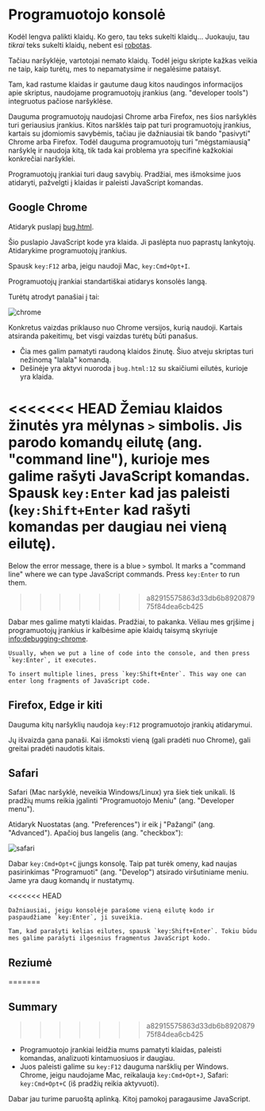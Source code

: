 # Programuotojo konsolė

Kodėl lengva palikti klaidų. Ko gero, tau teks sukelti klaidų... Juokauju, tau *tikrai* teks sukelti klaidų, nebent esi [robotas](https://en.wikipedia.org/wiki/Bender_(Futurama)).

Tačiau naršyklėje, vartotojai nemato klaidų. Todėl jeigu skripte kažkas veikia ne taip, kaip turėtų, mes to nepamatysime ir negalėsime pataisyt.

Tam, kad rastume klaidas ir gautume daug kitos naudingos informacijos apie skriptus, naudojame programuotojų įrankius (ang. "developer tools") integruotus pačiose naršyklėse.

Dauguma programuotojų naudojasi Chrome arba Firefox, nes šios naršyklės turi geriausius įrankius. Kitos naršklės taip pat turi programuotojų įrankius, kartais su įdomiomis savybėmis, tačiau jie dažniausiai tik bando "pasivyti" Chrome arba Firefox. Todėl dauguma programuotojų turi "mėgstamiausią" naršyklę ir naudoja kitą, tik tada kai problema yra specifinė kažkokiai konkrečiai naršyklei.

Programuotojų įrankiai turi daug savybių. Pradžiai, mes išmoksime juos atidaryti, pažvelgti į klaidas ir paleisti JavaScript komandas.

## Google Chrome

Atidaryk puslapį [bug.html](bug.html).

Šio puslapio JavaScript kode yra klaida. Ji paslėpta nuo paprastų lankytojų. Atidarykime programuotojų įrankius.

Spausk `key:F12` arba, jeigu naudoji Mac, `key:Cmd+Opt+I`.

Programuotojų įrankiai standartiškai atidarys konsolės langą.

Turėtų atrodyt panašiai į tai:

![chrome](chrome.png)

Konkretus vaizdas priklauso nuo Chrome versijos, kurią naudoji. Kartais atsiranda pakeitimų, bet visgi vaizdas turėtų būti panašus.

- Čia mes galim pamatyti raudoną klaidos žinutę. Šiuo atveju skriptas turi nežinomą "lalala" komandą.
- Dešinėje yra aktyvi nuoroda į `bug.html:12` su skaičiumi eilutės, kurioje yra klaida.

<<<<<<< HEAD
Žemiau klaidos žinutės yra mėlynas `>` simbolis. Jis parodo komandų eilutę (ang. "command line"), kurioje mes galime rašyti JavaScript komandas. Spausk `key:Enter` kad jas paleisti (`key:Shift+Enter` kad rašyti komandas per daugiau nei vieną eilutę).
=======
Below the error message, there is a blue `>` symbol. It marks a "command line" where we can type JavaScript commands. Press `key:Enter` to run them.
>>>>>>> a82915575863d33db6b892087975f84dea6cb425

Dabar mes galime matyti klaidas. Pradžiai, to pakanka. Vėliau mes grįšime į programuotojų įrankius ir kalbėsime apie klaidų taisymą skyriuje <info:debugging-chrome>.

```smart header="Multi-line input"
Usually, when we put a line of code into the console, and then press `key:Enter`, it executes.

To insert multiple lines, press `key:Shift+Enter`. This way one can enter long fragments of JavaScript code.
```

## Firefox, Edge ir kiti

Dauguma kitų naršyklių naudoja `key:F12` programuotojo įrankių atidarymui.

Jų išvaizda gana panaši. Kai išmoksti vieną (gali pradėti nuo Chrome), gali greitai pradėti naudotis kitais.

## Safari

Safari (Mac naršyklė, neveikia Windows/Linux) yra šiek tiek unikali. Iš pradžių mums reikia įgalinti "Programuotojo Meniu" (ang. "Developer menu").

Atidaryk Nuostatas (ang. "Preferences") ir eik į "Pažangi" (ang. "Advanced"). Apačioj bus langelis (ang. "checkbox"):

![safari](safari.png)

Dabar `key:Cmd+Opt+C` įjungs konsolę. Taip pat turėk omeny, kad naujas pasirinkimas "Programuoti" (ang. "Develop") atsirado viršutiniame meniu. Jame yra daug komandų ir nustatymų.

<<<<<<< HEAD
```smart header="Kelių eilučių komandos"
Dažniausiai, jeigu konsolėje parašome vieną eilutę kodo ir paspaudžiame `key:Enter`, ji suveikia.

Tam, kad parašyti kelias eilutes, spausk `key:Shift+Enter`. Tokiu būdu mes galime parašyti ilgesnius fragmentus JavaScript kodo.
```

## Reziumė
=======
## Summary
>>>>>>> a82915575863d33db6b892087975f84dea6cb425

- Programuotojo įrankiai leidžia mums pamatyti klaidas, paleisti komandas, analizuoti kintamuosiuos ir daugiau.
- Juos paleisti galime su `key:F12` dauguma naršklių per Windows. Chrome, jeigu naudojame Mac, reikalauja `key:Cmd+Opt+J`, Safari: `key:Cmd+Opt+C` (iš pradžių reikia aktyvuoti).

Dabar jau turime paruoštą aplinką. Kitoj pamokoj paragausime JavaScript.
